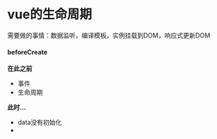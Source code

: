 # vue的生命周期

需要做的事情：数据监听，编译模板，实例挂载到DOM，响应式更新DOM







#### beforeCreate

**在此之前**

- 事件
- 生命周期



**此时...**

- data没有初始化
- 

